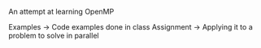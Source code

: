 An attempt at learning OpenMP

Examples -> Code examples done in class
Assignment -> Applying it to a problem to solve in parallel